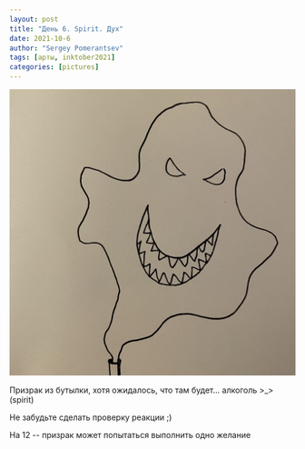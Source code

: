 ```yaml
---
layout: post
title: "День 6. Spirit. Дух"
date: 2021-10-6
author: "Sergey Pomerantsev"
tags: [арты, inktober2021]
categories: [pictures]
---
```


![](/assets/images/inktober21-6.jpg)

Призрак из бутылки, хотя ожидалось, что там будет... алкоголь >_> (spirit)

Не забудьте сделать проверку реакции ;)

На 12 -- призрак может попытаться выполнить одно желание
